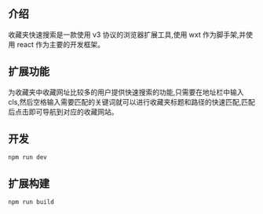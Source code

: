 ## 介绍

收藏夹快速搜索是一款使用 v3 协议的浏览器扩展工具,使用 wxt 作为脚手架,并使用 react 作为主要的开发框架。

## 扩展功能

为收藏夹中收藏网址比较多的用户提供快速搜索的功能,只需要在地址栏中输入 cls,然后空格输入需要匹配的关键词就可以进行收藏夹标题和路径的快速匹配,匹配后点击即可导航到对应的收藏网站。

## 开发

`npm run dev`

## 扩展构建

`npm run build`
